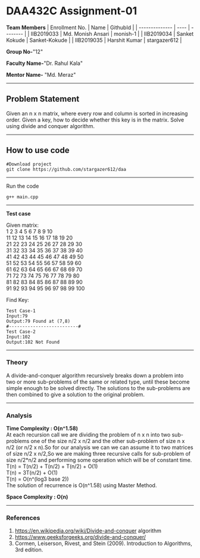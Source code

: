 # DAA432C Assignment-01

**Team Members**
|   Enrollment No.  |   Name   | GithubId |
|   --------------  |   ----   | -------- |
|    IIB2019033  |   Md. Monish Ansari | monish-1 |
|    IIB2019034  |   Sanket Kokude | Sanket-Kokude | 
|    IIB2019035  |   Harshit Kumar | stargazer612 |

**Group No-**"12"

**Faculty Name-**"Dr. Rahul Kala"

**Mentor Name-** "Md. Meraz"

---
## Problem Statement
Given an n x n matrix, where every row and column is sorted in increasing order. Given a key, how to decide whether this key is in the matrix. Solve using divide and conquer algorithm.

---
## How to use code
```
#Download project
git clone https://github.com/stargazer612/daa
```
---

Run the code
```
g++ main.cpp
```
---

**Test case**

Given matrix:   
1 2 3 4 5 6 7 8 9 10  
11 12 13 14 15 16 17 18 19 20   
21 22 23 24 25 26 27 28 29 30   
31 32 33 34 35 36 37 38 39 40   
41 42 43 44 45 46 47 48 49 50   
51 52 53 54 55 56 57 58 59 60   
61 62 63 64 65 66 67 68 69 70   
71 72 73 74 75 76 77 78 79 80   
81 82 83 84 85 86 87 88 89 90   
91 92 93 94 95 96 97 98 99 100  

Find Key:
```
Test Case-1
Input:79
Output:79 Found at (7,8)
#--------------------------#
Test Case-2
Input:102
Output:102 Not Found
```

---

### Theory
A divide-and-conquer algorithm recursively breaks down a problem into two or more sub-problems of the same or related type, until these become simple enough to be solved directly. The solutions to the sub-problems are then combined to give a solution to the original problem.

---

### Analysis

**Time Complexity : O(n^1.58)**  
At each recursion call we are dividing the problem of n x n into two sub-problems one of the size n/2 x n/2 and the other sub-problem of size n x n/2 (or n/2 x n).So for our analysis we can we can assume it to two matrices of size n/2 x n/2,So we are making three recursive calls for sub-problem of size n/2*n/2 and performing some operation which will be of constant time.  
T(n) = T(n/2) + T(n/2) + T(n/2) + O(1)  
T(n) = 3T(n/2) + O(1)  
T(n) = O(n^(log3 base 2))  
The solution of recurrence is O(n^1.58) using Master Method.  

**Space Complexity : O(n)**

---

### References

1. https://en.wikipedia.org/wiki/Divide-and-conquer
algorithm  
2. https://www.geeksforgeeks.org/divide-and-conquer/  
3. Cormen, Leiserson, Rivest, and Stein (2009). Introduction
to Algorithms, 3rd edition.
